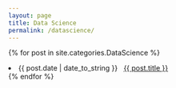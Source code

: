 ```yaml
---
layout: page
title: Data Science
permalink: /datascience/
---
```

{% for post in site.categories.DataScience %}
 <li><span>{{ post.date | date_to_string }}</span> &nbsp; <a href="{{ post.url }}">{{ post.title }}</a></li>
{% endfor %}
